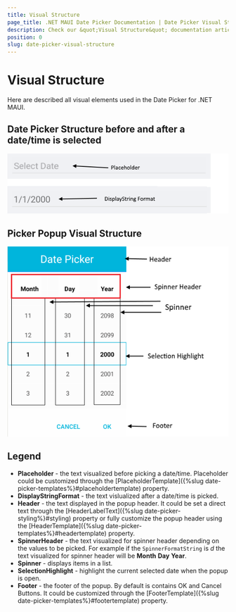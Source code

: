 ```yaml
---
title: Visual Structure
page_title: .NET MAUI Date Picker Documentation | Date Picker Visual Structure
description: Check our &quot;Visual Structure&quot; documentation article for Telerik Date Picker for .NET MAUI.
position: 0
slug: date-picker-visual-structure
---
```


# Visual Structure

Here are described all visual elements used in the Date Picker for .NET MAUI.

## Date Picker Structure before and after a date/time is selected

![Date Picker Visual Structure](images/date_picker_placeholder_display.png "Visual elements of Date Picker control")

## Picker Popup Visual Structure

![Date Picker Popup Visual Structure](images/date_picker_structure.png "Visual elements of Date Picker Popup")

## Legend ##

- **Placeholder** - the text visualized before picking a date/time. Placeholder could be customized through the [PlaceholderTemplate]({%slug date-picker-templates%}#placeholdertemplate) property.
- **DisplayStringFormat** - the text vislualized after a date/time is picked.
- **Header** - the text displayed in the popup header. It could be set a direct text through the [HeaderLabelText]({%slug date-picker-styling%}#styling) property or fully customize the popup header using the [HeaderTemplate]({%slug date-picker-templates%}#headertemplate) property.
- **SpinnerHeader** - the text visualized for spinner header depending on the values to be picked. For example if the `SpinnerFormatString` is *d* the text visualized for spinner header will be **Month** **Day** **Year**.
- **Spinner** - displays items in a list.
- **SelectionHighlight** - highlight the current selected date when the popup is open.
- **Footer** - the footer of the popup. By default is contains OK and Cancel Buttons. It could be customized through the [FooterTemplate]({%slug date-picker-templates%}#footertemplate) property.